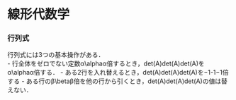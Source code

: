 # 線形代数学

### 行列式


行列式には3つの基本操作がある．<br>
    - 行全体をゼロでない定数α\alphaα倍するとき，det(A)det(A)det(A)をα\alphaα倍する．
    - ある2行を入れ替えるとき，det(A)det(A)det(A)を−1-1−1倍する
    - ある行のβ\betaβ倍を他の行から引くとき，det(A)det(A)det(A)の値は替えない．

